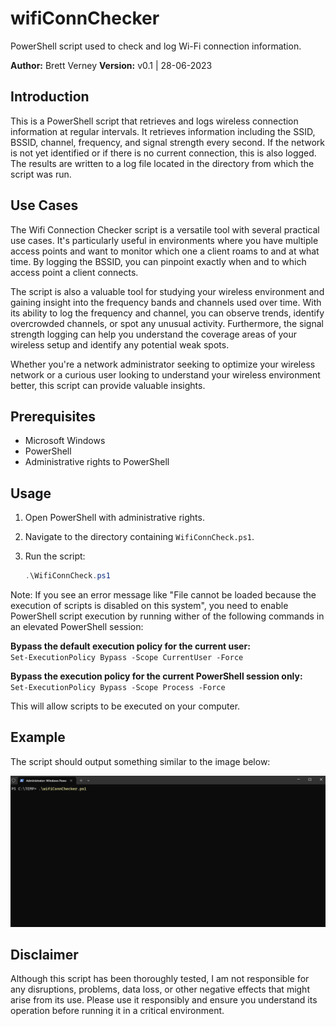 # wifiConnChecker

PowerShell script used to check and log Wi-Fi connection information.

<b>Author:</b> Brett Verney
<b>Version:</b> v0.1 | 28-06-2023

## Introduction

This is a PowerShell script that retrieves and logs wireless connection information at regular intervals. It retrieves information including the SSID, BSSID, channel, frequency, and signal strength every second. If the network is not yet identified or if there is no current connection, this is also logged. The results are written to a log file located in the directory from which the script was run.

## Use Cases

The Wifi Connection Checker script is a versatile tool with several practical use cases. It's particularly useful in environments where you have multiple access points and want to monitor which one a client roams to and at what time. By logging the BSSID, you can pinpoint exactly when and to which access point a client connects. 

The script is also a valuable tool for studying your wireless environment and gaining insight into the frequency bands and channels used over time. With its ability to log the frequency and channel, you can observe trends, identify overcrowded channels, or spot any unusual activity. Furthermore, the signal strength logging can help you understand the coverage areas of your wireless setup and identify any potential weak spots. 

Whether you're a network administrator seeking to optimize your wireless network or a curious user looking to understand your wireless environment better, this script can provide valuable insights.


## Prerequisites

- Microsoft Windows
- PowerShell
- Administrative rights to PowerShell

## Usage

1. Open PowerShell with administrative rights.
2. Navigate to the directory containing `WifiConnCheck.ps1`.
3. Run the script:

    ```powershell
    .\WifiConnCheck.ps1
    ```
	
Note: If you see an error message like "File cannot be loaded because the execution of scripts is disabled on this system", you need to enable PowerShell script execution by running wither of the following commands in an elevated PowerShell session:

<b>Bypass the default execution policy for the current user:</b><br>
`Set-ExecutionPolicy Bypass -Scope CurrentUser -Force`

<b>Bypass the execution policy for the current PowerShell session only:</b><br>
`Set-ExecutionPolicy Bypass -Scope Process -Force`

This will allow scripts to be executed on your computer.

## Example

The script should output something similar to the image below:

![wifiConnChecker Example](https://github.com/BrettVerney/wifiConnChecker/blob/main/example.gif)

## Disclaimer

Although this script has been thoroughly tested, I am not responsible for any disruptions, problems, data loss, or other negative effects that might arise from its use. Please use it responsibly and ensure you understand its operation before running it in a critical environment.



